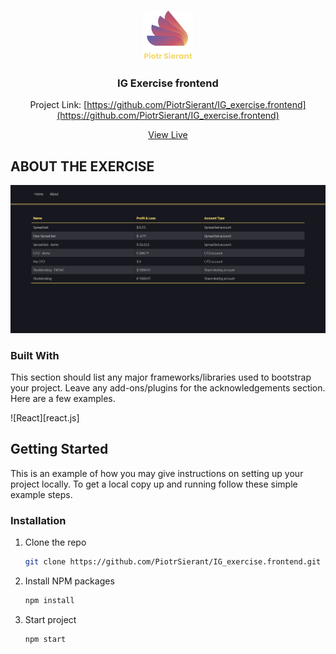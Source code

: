 ###

<div align="center">
  <a href="https://github.com/othneildrew/Best-README-Template">
    <img src="public/images/logo_yellow.svg" alt="Logo" width="80" height="80">
  </a>

<h3 align="center">IG Exercise frontend</h3>

Project Link: [https://github.com/PiotrSierant/IG_exercise.frontend](https://github.com/PiotrSierant/IG_exercise.frontend)

  <p align="center">
    <a href="https://piotrsierant.github.io/IG_exercise.frontend/">View Live</a>
  </p>
</div>

## ABOUT THE EXERCISE

<img alt="Logo" src="https://github.com/PiotrSierant/IG_exercise.frontend/blob/main/public/images/IG-Exercise.png?raw=true" title="Logo" />

### Built With

This section should list any major frameworks/libraries used to bootstrap your project. Leave any add-ons/plugins for the acknowledgements section. Here are a few examples.

![React][react.js]

<!-- GETTING STARTED -->

## Getting Started

This is an example of how you may give instructions on setting up your project locally.
To get a local copy up and running follow these simple example steps.

### Installation

1. Clone the repo
   ```sh
   git clone https://github.com/PiotrSierant/IG_exercise.frontend.git
   ```
2. Install NPM packages
   ```sh
   npm install
   ```
3. Start project
   ```sh
   npm start
   ```
